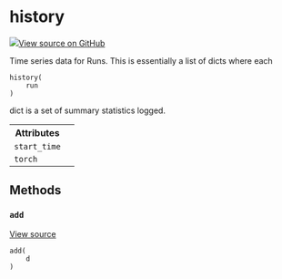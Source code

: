 # history

<!-- Insert buttons and diff -->


[![](https://www.tensorflow.org/images/GitHub-Mark-32px.png)View source on GitHub](https://www.github.com/wandb/client/tree/master/wandb/sdk/wandb_history.py#L23-L73)




Time series data for Runs. This is essentially a list of dicts where each

<pre><code>history(
    run
)</code></pre>



<!-- Placeholder for "Used in" -->
dict is a set of summary statistics logged.



<!-- Tabular view -->
<table>
<tr><th>Attributes</th></tr>

<tr>
<td>
<code>start_time</code>
</td>
<td>

</td>
</tr><tr>
<td>
<code>torch</code>
</td>
<td>

</td>
</tr>
</table>



## Methods

<h3 id="add"><code>add</code></h3>

<a target="_blank" href="https://www.github.com/wandb/client/tree/master/wandb/sdk/wandb_history.py#L66-L67">View source</a>

<pre><code>add(
    d
)</code></pre>






